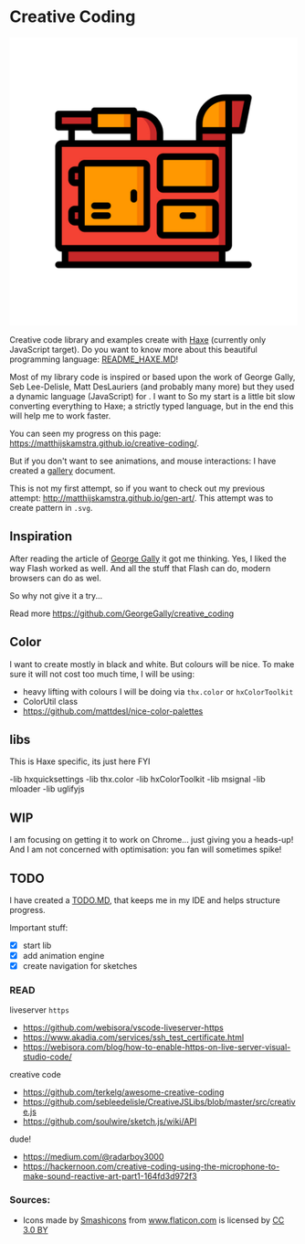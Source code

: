 # Creative Coding

![](icon.jpg)

Creative code library and examples create with [Haxe](http://www.haxe.org) (currently only JavaScript target). Do you want to know more about this beautiful programming language: [README_HAXE.MD](README_HAXE.MD)!

Most of my library code is inspired or based upon the work of George Gally, Seb Lee-Delisle, Matt DesLauriers (and probably many more) but they used a dynamic language (JavaScript) for . I want to So my start is a little bit slow converting everything to Haxe; a strictly typed language, but in the end this will help me to work faster.

You can seen my progress on this page: <https://matthijskamstra.github.io/creative-coding/>.

But if you don't want to see animations, and mouse interactions: I have created a [gallery](GALLERY.md) document.

This is not my first attempt, so if you want to check out my previous attempt: <http://matthijskamstra.github.io/gen-art/>. This attempt was to create pattern in `.svg`.

## Inspiration

After reading the article of [George Gally](https://hackernoon.com/creative-coding-basics-4d623af1c647) it got me thinking.
Yes, I liked the way Flash worked as well. And all the stuff that Flash can do, modern browsers can do as wel.

So why not give it a try...

Read more <https://github.com/GeorgeGally/creative_coding>


## Color

I want to create mostly in black and white. But colours will be nice.
To make sure it will not cost too much time, I will be using:

- heavy lifting with colours I will be doing via `thx.color` or `hxColorToolkit`
- ColorUtil class
- <https://github.com/mattdesl/nice-color-palettes>


## libs

This is Haxe specific, its just here FYI

-lib hxquicksettings
-lib thx.color
-lib hxColorToolkit
-lib msignal
-lib mloader
-lib uglifyjs

## WIP

I am focusing on getting it to work on Chrome... just giving you a heads-up!
And I am not concerned with optimisation: you fan will sometimes spike!

## TODO

I have created a [TODO.MD](TODO.MD), that keeps me in my IDE and helps structure progress.

Important stuff:

- [x] start lib
- [x] add animation engine
- [x] create navigation for sketches

### READ

liveserver `https`

- https://github.com/webisora/vscode-liveserver-https
- https://www.akadia.com/services/ssh_test_certificate.html
- https://webisora.com/blog/how-to-enable-https-on-live-server-visual-studio-code/

creative code

- https://github.com/terkelg/awesome-creative-coding
- https://github.com/sebleedelisle/CreativeJSLibs/blob/master/src/creative.js
- https://github.com/soulwire/sketch.js/wiki/API

dude!

- https://medium.com/@radarboy3000
- https://hackernoon.com/creative-coding-using-the-microphone-to-make-sound-reactive-art-part1-164fd3d972f3


### Sources:


- <div>Icons made by <a href="https://www.flaticon.com/authors/smashicons" title="Smashicons">Smashicons</a> from <a href="https://www.flaticon.com/" 			    title="Flaticon">www.flaticon.com</a> is licensed by <a href="http://creativecommons.org/licenses/by/3.0/" 			    title="Creative Commons BY 3.0" target="_blank">CC 3.0 BY</a></div>